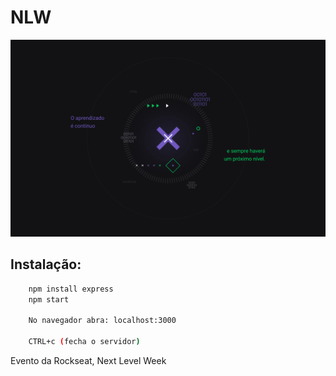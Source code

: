 # NLW
![](/wallpapers/1440x900.jpg)

## Instalação:

```sh
	npm install express
	npm start

	No navegador abra: localhost:3000

	CTRL+c (fecha o servidor)
```



Evento da Rockseat, Next Level Week
